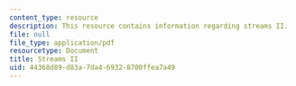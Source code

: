 ```yaml
---
content_type: resource
description: This resource contains information regarding streams II.
file: null
file_type: application/pdf
resourcetype: Document
title: Streams II
uid: 44368d89-d83a-7da4-6932-8700ffea7a49
---
```

